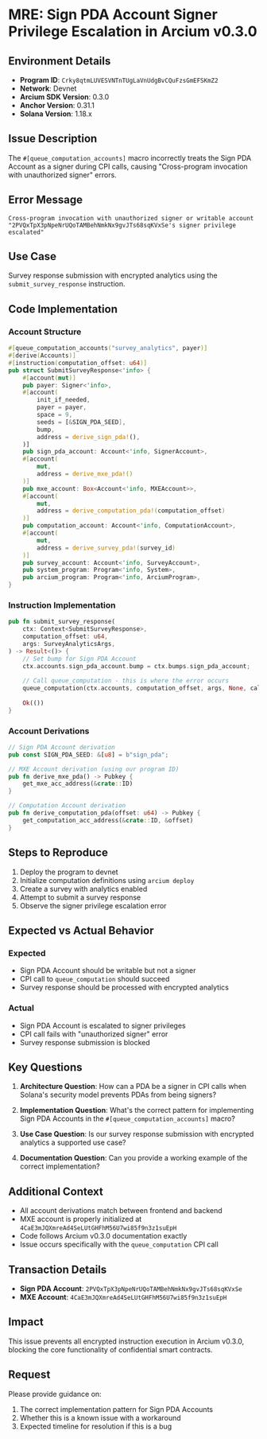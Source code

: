 # MRE: Sign PDA Account Signer Privilege Escalation in Arcium v0.3.0

## Environment Details
- **Program ID**: `Crky8qtmLUVESVNTnTUgLaVnUdgBvCQuFzsGmEFSKmZ2`
- **Network**: Devnet
- **Arcium SDK Version**: 0.3.0
- **Anchor Version**: 0.31.1
- **Solana Version**: 1.18.x

## Issue Description
The `#[queue_computation_accounts]` macro incorrectly treats the Sign PDA Account as a signer during CPI calls, causing "Cross-program invocation with unauthorized signer" errors.

## Error Message
```
Cross-program invocation with unauthorized signer or writable account
"2PVQxTpX3pNpeNrUQoTAMBehNmkNx9gvJTs68sqKVxSe's signer privilege escalated"
```

## Use Case
Survey response submission with encrypted analytics using the `submit_survey_response` instruction.

## Code Implementation

### Account Structure
```rust
#[queue_computation_accounts("survey_analytics", payer)]
#[derive(Accounts)]
#[instruction(computation_offset: u64)]
pub struct SubmitSurveyResponse<'info> {
    #[account(mut)]
    pub payer: Signer<'info>,
    #[account(
        init_if_needed,
        payer = payer,
        space = 9,
        seeds = [&SIGN_PDA_SEED],
        bump,
        address = derive_sign_pda!(),
    )]
    pub sign_pda_account: Account<'info, SignerAccount>,
    #[account(
        mut,
        address = derive_mxe_pda!()
    )]
    pub mxe_account: Box<Account<'info, MXEAccount>>,
    #[account(
        mut,
        address = derive_computation_pda!(computation_offset)
    )]
    pub computation_account: Account<'info, ComputationAccount>,
    #[account(
        mut,
        address = derive_survey_pda!(survey_id)
    )]
    pub survey_account: Account<'info, SurveyAccount>,
    pub system_program: Program<'info, System>,
    pub arcium_program: Program<'info, ArciumProgram>,
}
```

### Instruction Implementation
```rust
pub fn submit_survey_response(
    ctx: Context<SubmitSurveyResponse>,
    computation_offset: u64,
    args: SurveyAnalyticsArgs,
) -> Result<()> {
    // Set bump for Sign PDA Account
    ctx.accounts.sign_pda_account.bump = ctx.bumps.sign_pda_account;
    
    // Call queue_computation - this is where the error occurs
    queue_computation(ctx.accounts, computation_offset, args, None, callbacks)?;
    
    Ok(())
}
```

### Account Derivations
```rust
// Sign PDA Account derivation
pub const SIGN_PDA_SEED: &[u8] = b"sign_pda";

// MXE Account derivation (using our program ID)
pub fn derive_mxe_pda() -> Pubkey {
    get_mxe_acc_address(&crate::ID)
}

// Computation Account derivation
pub fn derive_computation_pda(offset: u64) -> Pubkey {
    get_computation_acc_address(&crate::ID, &offset)
}
```

## Steps to Reproduce
1. Deploy the program to devnet
2. Initialize computation definitions using `arcium deploy`
3. Create a survey with analytics enabled
4. Attempt to submit a survey response
5. Observe the signer privilege escalation error

## Expected vs Actual Behavior

### Expected
- Sign PDA Account should be writable but not a signer
- CPI call to `queue_computation` should succeed
- Survey response should be processed with encrypted analytics

### Actual
- Sign PDA Account is escalated to signer privileges
- CPI call fails with "unauthorized signer" error
- Survey response submission is blocked

## Key Questions 

1. **Architecture Question**: How can a PDA be a signer in CPI calls when Solana's security model prevents PDAs from being signers?

2. **Implementation Question**: What's the correct pattern for implementing Sign PDA Accounts in the `#[queue_computation_accounts]` macro?

3. **Use Case Question**: Is our survey response submission with encrypted analytics a supported use case?

4. **Documentation Question**: Can you provide a working example of the correct implementation?

## Additional Context
- All account derivations match between frontend and backend
- MXE account is properly initialized at `4CaE3mJQXmreAd4SeLUtGHFhM56U7wi85f9n3z1suEpH`
- Code follows Arcium v0.3.0 documentation exactly
- Issue occurs specifically with the `queue_computation` CPI call

## Transaction Details
- **Sign PDA Account**: `2PVQxTpX3pNpeNrUQoTAMBehNmkNx9gvJTs68sqKVxSe`
- **MXE Account**: `4CaE3mJQXmreAd4SeLUtGHFhM56U7wi85f9n3z1suEpH`

## Impact
This issue prevents all encrypted instruction execution in Arcium v0.3.0, blocking the core functionality of confidential smart contracts.

## Request
Please provide guidance on:
1. The correct implementation pattern for Sign PDA Accounts
2. Whether this is a known issue with a workaround
3. Expected timeline for resolution if this is a bug
